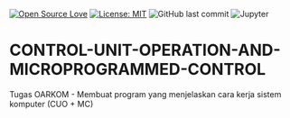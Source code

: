 [![Open Source Love](https://badges.frapsoft.com/os/v1/open-source.svg?style=flat)](https://github.com/ellerbrock/open-source-badges/)
[![License: MIT](https://img.shields.io/badge/License-MIT-green.svg)](https://opensource.org/licenses/MIT)
![GitHub last commit](https://img.shields.io/github/last-commit/devancakra/CONTROL-UNIT-OPERATION-AND-MICROPROGRAMMED-CONTROL)
![Jupyter](https://img.shields.io/badge/-Jupyter%20Notebook-light?&style=flat&logo=Jupyter&color=ff6000&logoColor=white)

# CONTROL-UNIT-OPERATION-AND-MICROPROGRAMMED-CONTROL
Tugas OARKOM - Membuat program yang menjelaskan cara kerja sistem komputer (CUO + MC)
